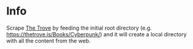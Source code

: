 # Info

Scrape [The Trove](https://thetrove.is/Books/) by feeding the initial root directory (e.g. https://thetrove.is/Books/Cyberpunk/) and it will create a local directory with all the content from the web. 
